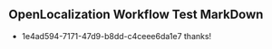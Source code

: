 ## OpenLocalization Workflow Test MarkDown
* 1e4ad594-7171-47d9-b8dd-c4ceee6da1e7 thanks!

<!--HONumber=Jul16_HO5-->


